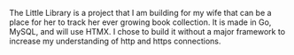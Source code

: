 The Little Library is a project that I am building for my wife that can be a place for her to track her ever growing book collection. It is made in Go, MySQL, and will use HTMX. I chose to build it without a major framework to increase my understanding of http and https connections.
